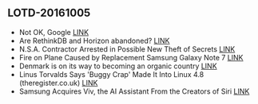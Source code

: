 ## LOTD-20161005

- Not OK, Google [LINK](https://techcrunch.com/2016/10/05/not-ok-google/)
- Are RethinkDB and Horizon abandoned? [LINK](https://news.ycombinator.com/item?id=12641936)
- N.S.A. Contractor Arrested in Possible New Theft of Secrets [LINK](http://www.nytimes.com/2016/10/06/us/nsa-leak-booz-allen-hamilton.html)
- Fire on Plane Caused by Replacement Samsung Galaxy Note 7 [LINK](http://www.macrumors.com/2016/10/05/samsung-galaxy-note-7-replacement-fire/)
- Denmark is on its way to becoming an organic country [LINK](https://foodrevolution.org/blog/denmark-organic-country/)
- Linus Torvalds Says 'Buggy Crap' Made It Into Linux 4.8  (theregister.co.uk)  [LINK](https://linux.slashdot.org/story/16/10/05/210227/linus-torvalds-says-buggy-crap-made-it-into-linux-48)
- Samsung Acquires Viv, the AI Assistant From the Creators of Siri [LINK](http://www.macrumors.com/2016/10/05/samsung-buys-viv-siri-creators/)
